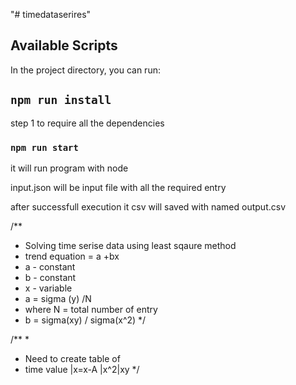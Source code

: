 "# timedataserires" 

## Available Scripts

In the project directory, you can run:

## `npm run install`

step 1 to require all the dependencies






### `npm run start`

it will run program with node


input.json will be input file with all the required entry

after successfull execution it csv will saved with named output.csv



/**
 * Solving time serise data using least sqaure method
 * trend equation = a +bx 
 * a - constant
 * b - constant
 * x - variable
 * a  = sigma (y) /N 
 * where N = total number of entry
 * b = sigma(xy) / sigma(x^2)
 */

/**
 * 
 * Need to create table of
 * time value |x=x-A |x^2|xy
 */
